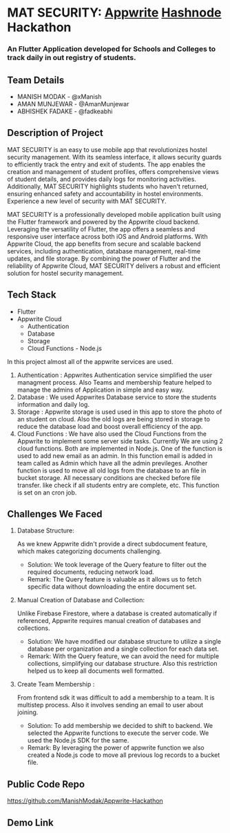 # MAT SECURITY: [Appwrite](https://appwrite.io) [Hashnode](https://hashnode.com) Hackathon

### An Flutter Application developed for Schools and Colleges to track daily in out registry of students.


## Team Details

- MANISH MODAK - @xManish
- AMAN MUNJEWAR - @AmanMunjewar
- ABHISHEK FADAKE - @fadkeabhi

## Description of Project

MAT SECURITY is an easy to use mobile app that revolutionizes hostel security management. With its seamless interface, it allows security guards to efficiently track the entry and exit of students. The app enables the creation and management of student profiles, offers comprehensive views of student details, and provides daily logs for monitoring activities. Additionally, MAT SECURITY highlights students who haven't returned, ensuring enhanced safety and accountability in hostel environments. Experience a new level of security with MAT SECURITY.

MAT SECURITY is a professionally developed mobile application built using the Flutter framework and powered by the Appwrite cloud backend. Leveraging the versatility of Flutter, the app offers a seamless and responsive user interface across both iOS and Android platforms. With Appwrite Cloud, the app benefits from secure and scalable backend services, including authentication, database management, real-time updates, and file storage. By combining the power of Flutter and the reliability of Appwrite Cloud, MAT SECURITY delivers a robust and efficient solution for hostel security management.

## Tech Stack

- Flutter
- Appwrite Cloud
    - Authentication
    - Database
    - Storage
    - Cloud Functions - Node.js

In this project almost all of the appwrite services are used.

1. Authentication : Appwrites Authentication service simplified the user managment process. Also Teams and membership feature helped to manage the admins of Application in simple and easy way.
2. Database : We used Appwrites Database service to store the students information and daily log.
3. Storage : Appwrite storage is used used in this app to store the photo of an student on cloud. Also the old logs are being stored in storage to reduce the database load and boost overall efficiency of the app.
4. Cloud Functions : We have also used the Cloud Functions from the Appwrite to implement some server side tasks. Currently We are using 2 cloud functions. Both are implemented in Node.js. One of the function is used to add new email as an admin. In this function email is added in team called as Admin which have all the admin previleges. Another function is used to move all old logs from the database to an file in bucket storage. All necessary conditions are checked before file transfer. like check if all students entry are complete, etc. This function is set on an cron job.



## Challenges We Faced

1. Database Structure: 

    As we knew Appwrite didn't provide a direct subdocument feature, which makes categorizing documents challenging.
    - Solution: We took leverage of the Query feature to filter out the required documents, reducing network load.
    - Remark: The Query feature is valuable as it allows us to fetch specific data without downloading the entire document set.

2. Manual Creation of Database and Collection:

    Unlike Firebase Firestore, where a database is created automatically if referenced, Appwrite requires manual creation of databases and collections.
    - Solution: We have modified our database structure to utilize a single database per organization and a single collection for each data set.
    - Remark: With the Query feature, we can avoid the need for multiple collections, simplifying our database structure.
    Also this restriction helped us to keep all documents well formatted.

3. Create Team Membership :

    From frontend sdk it was difficult to add a membership to a team. It is multistep process. Also it involves sending an email to user about joining. 
    - Solution: To add membership we decided to shift to backend. We selected the Appwrite functions to execute the server code. We used the Node.js SDK for the same.
    - Remark: By leveraging the power of appwrite function we also created a Node.js code to move all previous log records to a bucket file.



## Public Code Repo

https://github.com/ManishModak/Appwrite-Hackathon

## Demo Link

